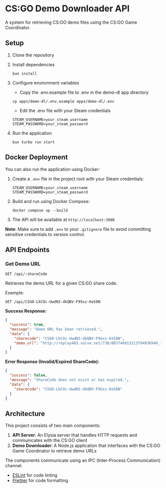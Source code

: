 # CS:GO Demo Downloader API

A system for retrieving CS:GO demo files using the CS:GO Game Coordinator.

## Setup

1. Clone the repository
2. Install dependencies
   ```
   bun install
   ```

3. Configure environment variables
   - Copy the .env.example file to .env in the demo-dl app directory
   ```
   cp apps/demo-dl/.env.example apps/demo-dl/.env
   ```
   - Edit the .env file with your Steam credentials
   ```
   STEAM_USERNAME=your_steam_username
   STEAM_PASSWORD=your_steam_password
   ```

4. Run the application
   ```
   bun turbo run start
   ```

## Docker Deployment

You can also run the application using Docker:

1. Create a `.env` file in the project root with your Steam credentials:
   ```
   STEAM_USERNAME=your_steam_username
   STEAM_PASSWORD=your_steam_password
   ```

2. Build and run using Docker Compose:
   ```
   docker compose up --build
   ```

3. The API will be available at `http://localhost:3000`

**Note**: Make sure to add `.env` to your `.gitignore` file to avoid committing sensitive credentials to version control.

## API Endpoints

### Get Demo URL
```
GET /api/:shareCode
```

Retrieves the demo URL for a given CS:GO share code.

Example:
```
GET /api/CSGO-LkCOc-UwdN3-dkQBV-F9Sxz-KeS8N
```

**Success Response:**
```json
{
  "success": true,
  "message": "Demo URL has been retrieved.",
  "data": {
    "sharecode": "CSGO-LkCOc-UwdN3-dkQBV-F9Sxz-KeS8N",
    "demo_url": "http://replay403.valve.net/730/003746913113794936940_1899413587.dem.bz2"
  }
}
```

**Error Response (Invalid/Expired ShareCode):**
```json
{
  "success": false,
  "message": "ShareCode does not exist or has expired.",
  "data": {
    "sharecode": "CSGO-LkCOc-UwdN3-dkQBV-F9Sxz-KeS8N"
  }
}
```

## Architecture

This project consists of two main components:

1. **API Server**: An Elysia server that handles HTTP requests and communicates with the CS:GO client
2. **Demo Downloader**: A Node.js application that interfaces with the CS:GO Game Coordinator to retrieve demo URLs

The components communicate using an IPC (Inter-Process Communication) channel.
- [ESLint](https://eslint.org/) for code linting
- [Prettier](https://prettier.io) for code formatting

